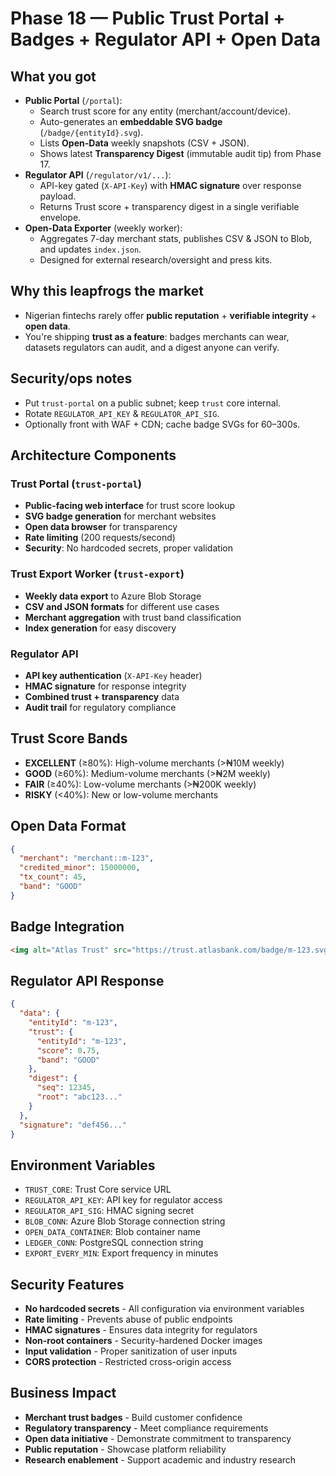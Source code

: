 # Phase 18 — Public Trust Portal + Badges + Regulator API + Open Data

## What you got
- **Public Portal** (`/portal`):
  - Search trust score for any entity (merchant/account/device).
  - Auto-generates an **embeddable SVG badge** (`/badge/{entityId}.svg`).
  - Lists **Open-Data** weekly snapshots (CSV + JSON).
  - Shows latest **Transparency Digest** (immutable audit tip) from Phase 17.
- **Regulator API** (`/regulator/v1/...`):
  - API-key gated (`X-API-Key`) with **HMAC signature** over response payload.
  - Returns Trust score + transparency digest in a single verifiable envelope.
- **Open-Data Exporter** (weekly worker):
  - Aggregates 7-day merchant stats, publishes CSV & JSON to Blob, and updates `index.json`.
  - Designed for external research/oversight and press kits.

## Why this leapfrogs the market
- Nigerian fintechs rarely offer **public reputation** + **verifiable integrity** + **open data**.
- You're shipping **trust as a feature**: badges merchants can wear, datasets regulators can audit, and a digest anyone can verify.

## Security/ops notes
- Put `trust-portal` on a public subnet; keep `trust` core internal.
- Rotate `REGULATOR_API_KEY` & `REGULATOR_API_SIG`.
- Optionally front with WAF + CDN; cache badge SVGs for 60–300s.

## Architecture Components

### Trust Portal (`trust-portal`)
- **Public-facing web interface** for trust score lookup
- **SVG badge generation** for merchant websites
- **Open data browser** for transparency
- **Rate limiting** (200 requests/second)
- **Security**: No hardcoded secrets, proper validation

### Trust Export Worker (`trust-export`)
- **Weekly data export** to Azure Blob Storage
- **CSV and JSON formats** for different use cases
- **Merchant aggregation** with trust band classification
- **Index generation** for easy discovery

### Regulator API
- **API key authentication** (`X-API-Key` header)
- **HMAC signature** for response integrity
- **Combined trust + transparency** data
- **Audit trail** for regulatory compliance

## Trust Score Bands
- **EXCELLENT** (≥80%): High-volume merchants (>₦10M weekly)
- **GOOD** (≥60%): Medium-volume merchants (>₦2M weekly)
- **FAIR** (≥40%): Low-volume merchants (>₦200K weekly)
- **RISKY** (<40%): New or low-volume merchants

## Open Data Format
```json
{
  "merchant": "merchant::m-123",
  "credited_minor": 15000000,
  "tx_count": 45,
  "band": "GOOD"
}
```

## Badge Integration
```html
<img alt="Atlas Trust" src="https://trust.atlasbank.com/badge/m-123.svg" />
```

## Regulator API Response
```json
{
  "data": {
    "entityId": "m-123",
    "trust": {
      "entityId": "m-123",
      "score": 0.75,
      "band": "GOOD"
    },
    "digest": {
      "seq": 12345,
      "root": "abc123..."
    }
  },
  "signature": "def456..."
}
```

## Environment Variables
- `TRUST_CORE`: Trust Core service URL
- `REGULATOR_API_KEY`: API key for regulator access
- `REGULATOR_API_SIG`: HMAC signing secret
- `BLOB_CONN`: Azure Blob Storage connection string
- `OPEN_DATA_CONTAINER`: Blob container name
- `LEDGER_CONN`: PostgreSQL connection string
- `EXPORT_EVERY_MIN`: Export frequency in minutes

## Security Features
- **No hardcoded secrets** - All configuration via environment variables
- **Rate limiting** - Prevents abuse of public endpoints
- **HMAC signatures** - Ensures data integrity for regulators
- **Non-root containers** - Security-hardened Docker images
- **Input validation** - Proper sanitization of user inputs
- **CORS protection** - Restricted cross-origin access

## Business Impact
- **Merchant trust badges** - Build customer confidence
- **Regulatory transparency** - Meet compliance requirements
- **Open data initiative** - Demonstrate commitment to transparency
- **Public reputation** - Showcase platform reliability
- **Research enablement** - Support academic and industry research


